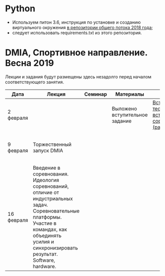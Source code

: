 # Python

- Используем питон 3.6, инструкция по установке и созданию виртуального окружения [в репозитории общего потока 2018 года](https://github.com/utd-ai/DMIA2018_Fall_public/blob/master/README.md);
- следует использовать requirements.txt из этого репозитория.

# DMIA, Спортивное направление. Весна 2019

Лекции и задания будут размещены здесь незадолго перед началом соответствующего занятия.

| Дата | Лекция | Семинар | Материалы | Задание | Дедлайны |
| ---- | -------- | -------- | --------- | ------- | -------- |
| 2 февраля ||| Выложено вступительное задание | [Вступительный тест](https://goo.gl/forms/2C6DBsPQR7TPoulv1) и [вступительное соревнование (passwords)](https://github.com/data-mining-in-action/DMIA_Sport_2019_Spring_dev/blob/master/competitions/passwords/README.md) ||
| 9 февраля | Торжественный запуск DMIA |||| [Вступительный тест](https://goo.gl/forms/2C6DBsPQR7TPoulv1) и [вступительное соревнование (passwords)](https://github.com/data-mining-in-action/DMIA_Sport_2019_Spring_dev/blob/master/competitions/passwords/README.md) |
| 16 февраля | Введение в соревнования. Идеология соревнований, отличие от индустриальных задач. Соревновательные платформы. Участие в командах, как объединять усилия и синхронизировать результат. Software, hardware. ||| |
